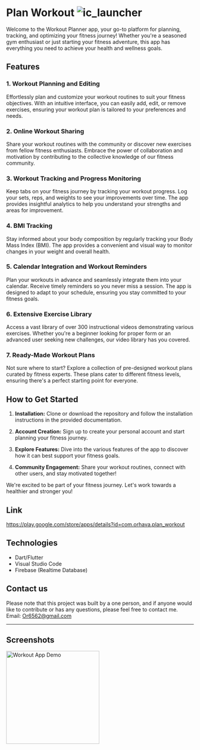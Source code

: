 # **Plan Workout** ![ic_launcher](https://github.com/OrHava/plan_workout/assets/116579286/387f49cb-bd80-4c92-ae43-eb3ee865a237)
Welcome to the Workout Planner app, your go-to platform for planning, tracking, and optimizing your fitness journey! Whether you're a seasoned gym enthusiast or just starting your fitness adventure, this app has everything you need to achieve your health and wellness goals.

## Features

### 1. **Workout Planning and Editing**

Effortlessly plan and customize your workout routines to suit your fitness objectives. With an intuitive interface, you can easily add, edit, or remove exercises, ensuring your workout plan is tailored to your preferences and needs.

### 2. **Online Workout Sharing**

Share your workout routines with the community or discover new exercises from fellow fitness enthusiasts. Embrace the power of collaboration and motivation by contributing to the collective knowledge of our fitness community.

### 3. **Workout Tracking and Progress Monitoring**

Keep tabs on your fitness journey by tracking your workout progress. Log your sets, reps, and weights to see your improvements over time. The app provides insightful analytics to help you understand your strengths and areas for improvement.

### 4. **BMI Tracking**

Stay informed about your body composition by regularly tracking your Body Mass Index (BMI). The app provides a convenient and visual way to monitor changes in your weight and overall health.

### 5. **Calendar Integration and Workout Reminders**

Plan your workouts in advance and seamlessly integrate them into your calendar. Receive timely reminders so you never miss a session. The app is designed to adapt to your schedule, ensuring you stay committed to your fitness goals.

### 6. **Extensive Exercise Library**

Access a vast library of over 300 instructional videos demonstrating various exercises. Whether you're a beginner looking for proper form or an advanced user seeking new challenges, our video library has you covered.

### 7. **Ready-Made Workout Plans**

Not sure where to start? Explore a collection of pre-designed workout plans curated by fitness experts. These plans cater to different fitness levels, ensuring there's a perfect starting point for everyone.

## How to Get Started

1. **Installation:** Clone or download the repository and follow the installation instructions in the provided documentation.

2. **Account Creation:** Sign up to create your personal account and start planning your fitness journey.

3. **Explore Features:** Dive into the various features of the app to discover how it can best support your fitness goals.

4. **Community Engagement:** Share your workout routines, connect with other users, and stay motivated together!

We're excited to be part of your fitness journey. Let's work towards a healthier and stronger you!

## Link
https://play.google.com/store/apps/details?id=com.orhava.plan_workout

##  Technologies
- Dart/Flutter
- Visual Studio Code
- Firebase (Realtime Database)



## Contact us
Please note that this project was built by a one person, and if anyone would like to contribute or has any questions, please feel free to contact me. 
Email: Or6562@gmail.com


------------
## Screenshots
<img src="https://i.imgur.com/z0gyO0m.gif" alt="Workout App Demo" style="width: 250px;"/>
